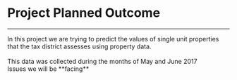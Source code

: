 # Project Planned Outcome
<hr *** />
In this project we are trying to predict the values of single unit properties that the tax district assesses using property data. 
<br>
<br>
This data was collected during the months of May and June 2017  <br>
Issues we will be **facing**



